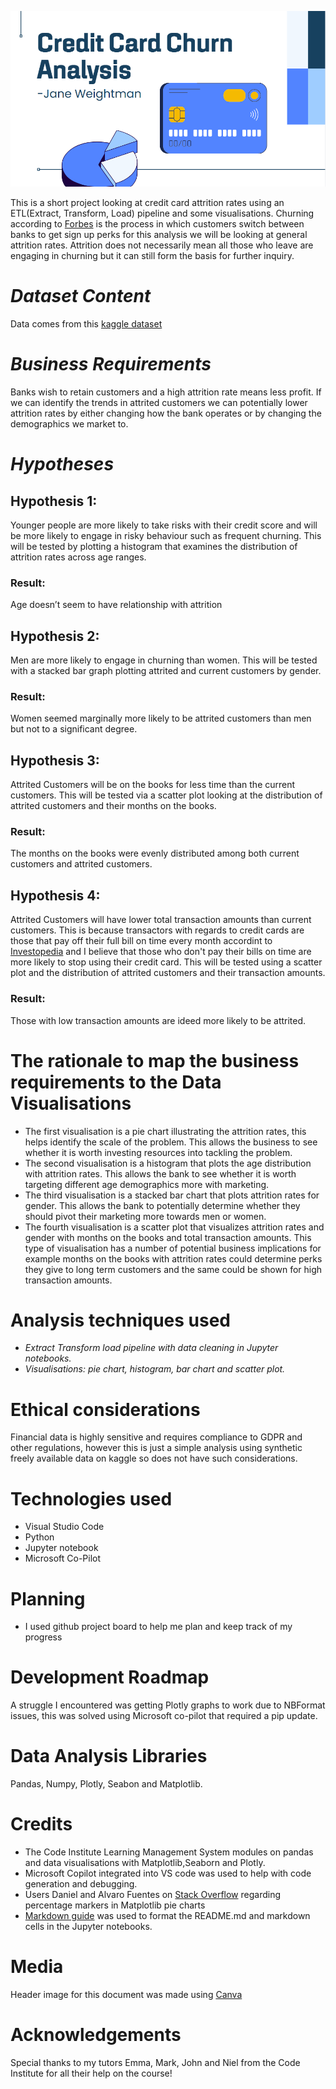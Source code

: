 ![Banner image with a blue background stating 'Credit Card Churn Analysis'](image-1.png)

This is a short project looking at credit card attrition rates using an ETL(Extract, Transform, Load) pipeline and some visualisations. Churning according to [Forbes](https://www.forbes.com/advisor/credit-cards/what-is-credit-card-churning/) is the process in which customers switch between banks to get sign up perks for this analysis we will be looking at general attrition rates. Attrition does not necessarily mean all those who leave are engaging in churning but it can still form the basis for further inquiry. 
# *Dataset Content*
Data comes from this [kaggle dataset](https://www.kaggle.com/datasets/sakshigoyal7/credit-card-customers)
# *Business Requirements*
Banks wish to retain customers and a high attrition rate means less profit.
If we can identify the trends in attrited customers we can potentially lower attrition rates by either changing how the bank operates or by changing the demographics we market to. 
# *Hypotheses*
## Hypothesis 1: 
Younger people are more likely to take risks with their credit score and will be more likely to engage in risky behaviour such as frequent churning. This will be tested by plotting a histogram that examines the distribution of attrition rates across age ranges. 
### Result: 
Age doesn’t seem to have relationship with attrition
## Hypothesis 2: 
Men are more likely to engage in churning than women. This will be tested with a stacked bar graph plotting attrited and current customers by gender. 
### Result: 
Women seemed marginally more likely to be attrited customers than men but not to a significant degree.
## Hypothesis 3:  
Attrited Customers will be on the books for less time than the current customers. This will be tested via a scatter plot looking at the distribution of attrited customers and their months on the books.
### Result: 
The months on the books were evenly distributed among both current customers and attrited customers.
## Hypothesis 4: 
 Attrited Customers will have lower total transaction amounts than current customers. This is because transactors with regards to credit cards are those that pay off their full bill on time every month accordint to [Investopedia](https://www.investopedia.com/terms/t/transactor.asp) and I believe that those who don't pay their bills on time are more likely to stop using their credit card. This will be tested using a scatter plot and the distribution of attrited customers and their transaction amounts.
### Result: 
Those with low transaction amounts are ideed more likely to be attrited.


# The rationale to map the business requirements to the Data Visualisations
* The first visualisation is a pie chart illustrating the attrition rates, this helps identify the scale of the problem. This allows the business to see whether it is worth investing resources into tackling the problem.
* The second visualisation is a histogram that plots the age distribution with attrition rates. This allows the bank to see whether it is worth targeting different age demographics more with marketing.
* The third visualisation is a stacked bar chart that plots attrition rates for gender. This allows the bank to potentially determine whether they should pivot their marketing more towards men or women.
* The fourth visualisation is a scatter plot that visualizes attrition rates and gender with months on the books and total transaction amounts. This type of visualisation has a number of potential business implications for example months on the books with attrition rates could determine perks they give to long term customers and the same could be shown for high transaction amounts.
# Analysis techniques used
* *Extract Transform load pipeline with data cleaning in Jupyter notebooks.*
* *Visualisations: pie chart, histogram, bar chart and scatter plot.*
# Ethical considerations
Financial data is highly sensitive and requires compliance to GDPR and other regulations, however this is just a simple analysis using synthetic freely available data on kaggle so does not have such considerations. 

# Technologies used
* Visual Studio Code
* Python 
* Jupyter notebook
* Microsoft Co-Pilot 

# Planning
* I used github project board to help me plan and keep track of my progress 

# Development Roadmap
A struggle I encountered was getting Plotly graphs to work due to NBFormat issues, this was solved using Microsoft co-pilot that required a pip update. 
# Data Analysis Libraries
Pandas, Numpy, Plotly, Seabon and Matplotlib.
# Credits
* The Code Institute Learning Management System modules on pandas and data visualisations with Matplotlib,Seaborn and Plotly.
* Microsoft Copilot integrated into VS code was used to help with code generation and debugging.
* Users Daniel and Alvaro Fuentes on [Stack Overflow](https://stackoverflow.com/questions/21572870/percent-label-position-in-pie-chart) regarding percentage markers in Matplotlib pie charts 
* [Markdown guide](https://www.markdownguide.org/cheat-sheet/) was used to format the README.md and markdown cells in the Jupyter notebooks.
# Media
Header image for this document was made using [Canva](https://www.canva.com/)
# Acknowledgements 
Special thanks to my tutors Emma, Mark, John and Niel from the Code Institute for all their help on the course!
